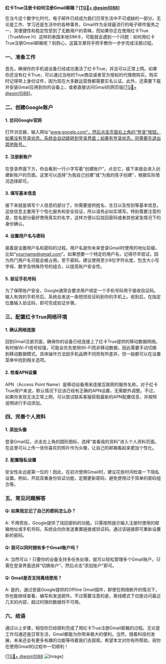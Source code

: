 **红卡True注册卡如何注册Gmail邮箱？[[TG💪+ @esim1088](https://t.me/s/esim1088)]**

在当今这个数字化时代，电子邮件已经成为我们日常生活中不可或缺的一部分。无论是工作、学习还是生活中的各种事务，Gmail作为全球最流行的电子邮件服务之一，其便捷性和稳定性受到了无数用户的青睐。而如果你正在使用红卡True（TrueMove H）这样的泰国本地SIM卡，可能就会遇到一个问题：如何用红卡True注册Gmail邮箱呢？别担心，这篇文章将手把手教你一步步完成注册过程。

### 一、准备工作

首先，确保你的手机或设备已经成功激活了红卡True，并且可以正常上网。如果你还没有红卡True，可以通过当地的True商店或者官方授权的代理商购买。购买时记得带上身份证件，因为现在大多数运营商都需要实名认证。此外，还需要下载并安装Gmail应用到你的设备上，或者直接访问Gmail的网页版[[TG💪+ @esim1088](https://t.me/s/esim1088)]。

### 二、创建Google账户

#### 1. 访问Google官网
打开浏览器，输入网址“www.google.com”，然后点击页面右上角的“登录”按钮。如果没有登录状态，系统会自动跳转到登录界面；如果有登录状态，则需要先退出其他账号。

#### 2. 注册新账户
在登录界面下方，你会看到一行小字写着“创建账户”。点击它，接下来就会进入创建新账户的页面。这里可以选择“为我自己创建”或“为我的孩子创建”，根据实际情况选择即可。

#### 3. 填写基本信息
接下来就是填写个人信息的部分了。你需要提供姓名、生日以及性别等基本信息。这些信息主要用于个性化服务和安全验证，所以请务必如实填写。特别需要注意的是，姓名部分最好使用真实的名字，这样方便以后找回密码或者其他紧急情况下的身份确认。

#### 4. 设置用户名与密码
接着是设置用户名和密码的过程。用户名是你未来登录Gmail时使用的地址前缀，比如“yourname@gmail.com”。如果想要一个特定的用户名，记得尽早尝试，因为热门用户名可能会被占用。至于密码，建议使用至少8位字符长度，包含大小写字母、数字及特殊符号的组合，以提高账户安全性。

#### 5. 验证手机号码
为了保障账户安全，Google通常会要求用户绑定一个手机号码用于接收验证码。输入有效的手机号后，系统会发送一条短信验证码到你的手机上。收到后，在指定位置输入验证码，即可完成验证步骤。

### 三、配置红卡True网络环境

#### 1. 确认网络连接
回到Gmail注册页面，确保你的设备已经连接上了红卡True提供的移动数据网络。有时候Wi-Fi信号较强，可能会优先使用Wi-Fi而非移动数据，因此需要手动切换到移动数据模式。具体操作方法因手机品牌不同而有所差异，但一般都可以在设置菜单中找到相关选项。

#### 2. 检查APN设置
APN（Access Point Name）是移动设备用来连接互联网的服务名称。对于红卡True用户来说，默认情况下应该已经有正确的APN设置，无需额外调整。不过，如果你发现无法正常上网，可以尝试联系客服获取最新的APN配置信息，并按照说明进行手动添加。

### 四、完善个人资料

#### 1. 添加头像
登录Gmail后，点击左上角的圆形图标，选择“查看我的资料”进入个人资料页面。在这里可以上传一张你喜欢的照片作为头像，让自己的邮箱看起来更加个性化。

#### 2. 配置隐私设置
安全性永远是第一位的！因此，在初次使用Gmail时，建议花些时间检查一下隐私设置。例如，开启双重身份验证功能，定期更新密码，避免使用过于简单的密码组合等。

### 五、常见问题解答

#### Q: 如果我忘记了自己的密码怎么办？
A: 不用慌张，Google提供了找回密码的功能。只需按照提示输入注册时使用的邮箱地址或手机号码，系统会向你发送重置链接或验证码。通过该链接即可重新设置新的密码。

#### Q: 我可以同时拥有多个Gmail账户吗？
A: 当然可以！只要你的设备支持多任务处理，就可以轻松管理多个Gmail账户。只需在登录界面选择“切换账户”，然后点击“添加账户”即可。

#### Q: Gmail是否支持离线使用？
A: 是的，通过安装Google提供的Offline Gmail插件，即使在网络断开的情况下，你也能继续查看、编写和发送邮件。不过需要注意的是，离线模式下仅能访问最近几天的内容，超过时限的数据将不可用。

### 六、结语

通过以上步骤，相信你已经顺利完成了用红卡True注册Gmail邮箱的过程。无论是工作沟通还是日常生活，Gmail都能为你带来极大的便利。当然，随着科技的发展，未来还会有更多有趣的功能等待着我们去探索。希望本文对你有所帮助，祝你在使用Gmail的过程中一切顺利！

[[TG💪+ @esim1088](https://t.me/s/esim1088) ![Image](https://i.postimg.cc/4NQfJmqS/Snipaste-2025-05-13-00-14-12.png)]